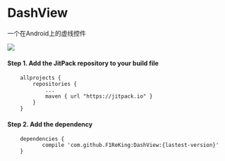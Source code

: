# DashView
一个在Android上的虚线控件

[![](https://jitpack.io/v/F1ReKing/DashView.svg)](https://jitpack.io/#F1ReKing/DashView)

#### Step 1. Add the JitPack repository to your build file
```
	allprojects {
		repositories {
			...
			maven { url "https://jitpack.io" }
		}
	}
```

#### Step 2. Add the dependency
```
	dependencies {
	       compile 'com.github.F1ReKing:DashView:{lastest-version}'
	}
```


